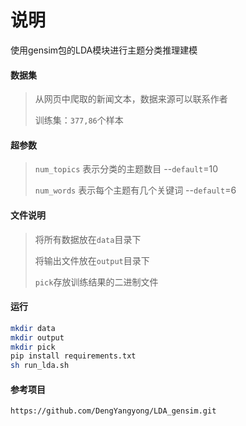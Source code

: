 # 说明

使用gensim包的LDA模块进行主题分类推理建模

#### 数据集

> 从网页中爬取的新闻文本，数据来源可以联系作者
>
> 训练集：`377,86`个样本

#### 超参数

> `num_topics` 表示分类的主题数目 --`default`=10
>
> `num_words` 表示每个主题有几个关键词 --`default`=6

#### 文件说明

> 将所有数据放在`data`目录下
>
> 将输出文件放在`output`目录下
>
> `pick`存放训练结果的二进制文件

#### 运行

```sh
mkdir data
mkdir output
mkdir pick
pip install requirements.txt
sh run_lda.sh
```



#### 参考项目

`https://github.com/DengYangyong/LDA_gensim.git`

